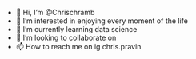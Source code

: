 - 👋 Hi, I’m @Chrischramb
- 👀 I’m interested in enjoying every moment of the life  
- 🌱 I’m currently learning data science
- 💞️ I’m looking to collaborate on 
- 📫 How to reach me on ig chris.pravin

<!---
Chrischramb/Chrischramb is a ✨ special ✨ repository because its `README.md` (this file) appears on your GitHub profile.
You can click the Preview link to take a look at your changes.
--->
